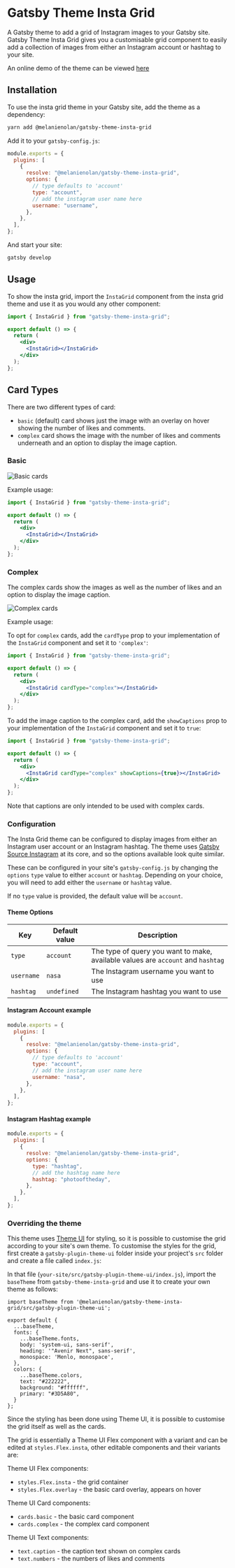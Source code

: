 # Gatsby Theme Insta Grid

A Gatsby theme to add a grid of Instagram images to your Gatsby site. Gatsby Theme Insta Grid gives you a customisable grid component to easily add a collection of images from either an Instagram account or hashtag to your site.

An online demo of the theme can be viewed [here](https://gatsby-theme-insta-grid.netlify.app/)

## Installation

To use the insta grid theme in your Gatsby site, add the theme as a dependency:

```sh
yarn add @melanienolan/gatsby-theme-insta-grid
```

Add it to your `gatsby-config.js`:

```js
module.exports = {
  plugins: [
    {
      resolve: "@melanienolan/gatsby-theme-insta-grid",
      options: {
        // type defaults to 'account'
        type: "account",
        // add the instagram user name here
        username: "username",
      },
    },
  ],
};
```

And start your site:

```sh
gatsby develop
```

## Usage

To show the insta grid, import the `InstaGrid` component from the insta grid theme and use it as you would any other component:

```jsx
import { InstaGrid } from "gatsby-theme-insta-grid";

export default () => {
  return (
    <div>
      <InstaGrid></InstaGrid>
    </div>
  );
};
```

## Card Types

There are two different types of card:

- `basic` (default) card shows just the image with an overlay on hover showing the number of likes and comments.
- `complex` card shows the image with the number of likes and comments underneath and an option to display the image caption.

### Basic

![Basic cards](./images/basic-cards.png)

Example usage:

```jsx
import { InstaGrid } from "gatsby-theme-insta-grid";

export default () => {
  return (
    <div>
      <InstaGrid></InstaGrid>
    </div>
  );
};
```

### Complex

The complex cards show the images as well as the number of likes and an option to display the image caption.

![Complex cards](./images/complex-cards.png)

Example usage:

To opt for `complex` cards, add the `cardType` prop to your implementation of the `InstaGrid` component and set it to `'complex'`:

```jsx
import { InstaGrid } from "gatsby-theme-insta-grid";

export default () => {
  return (
    <div>
      <InstaGrid cardType="complex"></InstaGrid>
    </div>
  );
};
```

To add the image caption to the complex card, add the `showCaptions` prop to your implementation of the `InstaGrid` component and set it to `true`:

```jsx
import { InstaGrid } from "gatsby-theme-insta-grid";

export default () => {
  return (
    <div>
      <InstaGrid cardType="complex" showCaptions={true}></InstaGrid>
    </div>
  );
};
```

Note that captions are only intended to be used with complex cards.

### Configuration

The Insta Grid theme can be configured to display images from either an Instagram user account or an Instagram hashtag. The theme uses [Gatsby Source Instagram](https://www.gatsbyjs.org/packages/gatsby-source-instagram/) at its core, and so the options available look quite similar.

These can be configured in your site's `gatsby-config.js` by changing the `options` `type` value to either `account` or `hashtag`. Depending on your choice, you will need to add either the `username` or `hashtag` value.

If no `type` value is provided, the default value will be `account`.

#### Theme Options

| Key        | Default value | Description                                                                      |
| ---------- | ------------- | -------------------------------------------------------------------------------- |
| `type`     | `account`     | The type of query you want to make, available values are `account` and `hashtag` |
| `username` | `nasa`        | The Instagram username you want to use                                           |
| `hashtag`  | `undefined`   | The Instagram hashtag you want to use                                            |

#### Instagram Account example

```js
module.exports = {
  plugins: [
    {
      resolve: "@melanienolan/gatsby-theme-insta-grid",
      options: {
        // type defaults to 'account'
        type: "account",
        // add the instagram user name here
        username: "nasa",
      },
    },
  ],
};
```

#### Instagram Hashtag example

```js
module.exports = {
  plugins: [
    {
      resolve: "@melanienolan/gatsby-theme-insta-grid",
      options: {
        type: "hashtag",
        // add the hashtag name here
        hashtag: "photooftheday",
      },
    },
  ],
};
```

### Overriding the theme

This theme uses [Theme UI](https://theme-ui.com/) for styling, so it is possible to customise the grid according to your site's own theme. To customise the styles for the grid, first create a `gatsby-plugin-theme-ui` folder inside your project's `src` folder and create a file called `index.js`:

In that file (`your-site/src/gatsby-plugin-theme-ui/index.js`), import the `baseTheme` from `gatsby-theme-insta-grid` and use it to create your own theme as follows:

```
import baseTheme from '@melanienolan/gatsby-theme-insta-grid/src/gatsby-plugin-theme-ui';

export default {
  ...baseTheme,
  fonts: {
    ...baseTheme.fonts,
    body: 'system-ui, sans-serif',
    heading: '"Avenir Next", sans-serif',
    monospace: 'Menlo, monospace',
  },
  colors: {
    ...baseTheme.colors,
    text: "#222222",
    background: "#ffffff",
    primary: "#3D5A80",
  }
};

```

Since the styling has been done using Theme UI, it is possible to customise the grid itself as well as the cards.

The grid is essentially a Theme UI Flex component with a variant and can be edited at `styles.Flex.insta`, other editable components and their variants are:

Theme UI Flex components:

- `styles.Flex.insta` - the grid container
- `styles.Flex.overlay` - the basic card overlay, appears on hover

Theme UI Card components:

- `cards.basic` - the basic card component
- `cards.complex` - the complex card component

Theme UI Text components:

- `text.caption` - the caption text shown on complex cards
- `text.numbers` - the numbers of likes and comments

